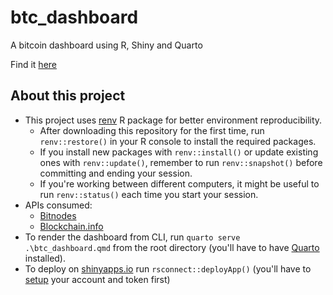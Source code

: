 # btc_dashboard

A bitcoin dashboard using R, Shiny and Quarto

Find it [here](https://manuelgg.shinyapps.io/btc_dashboard/)


## About this project

- This project uses [renv](https://cran.r-project.org/web/packages/renv/index.html) R package for better environment reproducibility. 
    - After downloading this repository for the first time, run `renv::restore()` in your R console to install the required packages. 
    - If you install new packages with `renv::install()` or update existing ones with `renv::update()`, remember to run `renv::snapshot()` before committing and ending your session.
    - If you're working between different computers, it might be useful to run `renv::status()` each time you start your session.
- APIs consumed:
    - [Bitnodes](https://bitnodes.io/)
    - [Blockchain.info](https://blockchain.info/)
- To render the dashboard from CLI, run `quarto serve .\btc_dashboard.qmd` from the root directory (you'll have to have [Quarto](https://quarto.org/) installed).
- To deploy on [shinyapps.io](https://www.shinyapps.io/) run `rsconnect::deployApp()` (you'll have to [setup](https://shiny.posit.co/r/articles/share/shinyapps/) your account and token first)
